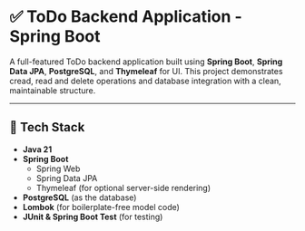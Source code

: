 # ✅ ToDo Backend Application - Spring Boot

A full-featured ToDo backend application built using **Spring Boot**, **Spring Data JPA**, **PostgreSQL**, and **Thymeleaf** for UI. This project demonstrates cread, read and delete operations and database integration with a clean, maintainable structure.

---

## 🚀 Tech Stack

- **Java 21**
- **Spring Boot**
  - Spring Web
  - Spring Data JPA
  - Thymeleaf (for optional server-side rendering)
- **PostgreSQL** (as the database)
- **Lombok** (for boilerplate-free model code)
- **JUnit & Spring Boot Test** (for testing)
